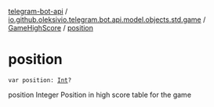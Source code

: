 [telegram-bot-api](../../index.md) / [io.github.oleksivio.telegram.bot.api.model.objects.std.game](../index.md) / [GameHighScore](index.md) / [position](./position.md)

# position

`var position: `[`Int`](https://kotlinlang.org/api/latest/jvm/stdlib/kotlin/-int/index.html)`?`

position Integer Position in high score table for the game

